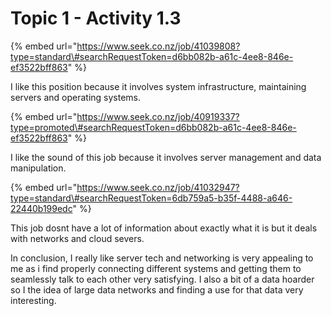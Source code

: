 # Topic 1 - Activity 1.3

{% embed url="https://www.seek.co.nz/job/41039808?type=standard\#searchRequestToken=d6bb082b-a61c-4ee8-846e-ef3522bff863" %}

I like this position because it involves system infrastructure, maintaining servers and operating systems.

{% embed url="https://www.seek.co.nz/job/40919337?type=promoted\#searchRequestToken=d6bb082b-a61c-4ee8-846e-ef3522bff863" %}

I like the sound of this job because it involves server management and data manipulation.

{% embed url="https://www.seek.co.nz/job/41032947?type=standard\#searchRequestToken=6db759a5-b35f-4488-a646-22440b199edc" %}

This job dosnt have a lot of information about exactly what it is but it deals with networks and cloud severs.  
  
In conclusion, I really like server tech and networking is very appealing to me as i find properly connecting different systems and getting them to seamlessly talk to each other very satisfying. I also a bit of a data hoarder so I the idea of large data networks and finding a use for that data very interesting.






